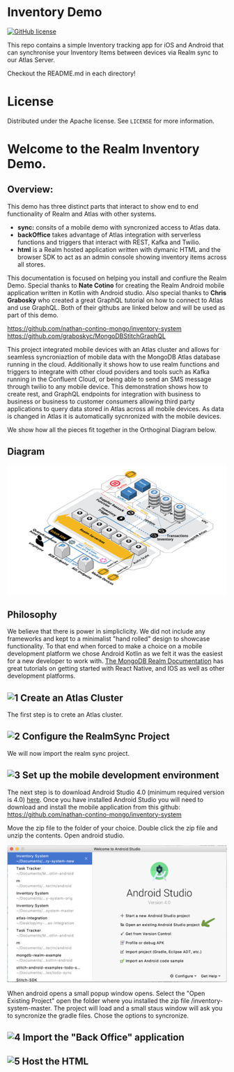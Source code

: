 
# Inventory Demo

[![GitHub license](https://img.shields.io/badge/license-Apache-blue.svg)](https://www.apache.org/licenses/LICENSE-2.0)

This repo contains a simple Inventory tracking app for iOS and Android that can synchronise your Inventory Items between devices via Realm sync to our Atlas Server.

Checkout the README.md in each directory!

# License

Distributed under the Apache license. See ``LICENSE`` for more information.

# Welcome to the Realm Inventory Demo.   

## Overview:
This demo has three distinct parts that interact to show end to end functionality of Realm and Atlas with other systems.  

- __sync:__ consits of a mobile demo with syncronized access to Atlas data.  
- __backOffice__ takes advantage of Atlas integration with serverless functions and triggers that interact with REST, Kafka and Twilio.   
- __html__ is a Realm hosted application written with dymanic HTML and the browser SDK to act as an admin console showing inventory items across all stores.

This documentation is focused on helping you install and confiure the Realm Demo.  Special thanks to __Nate Cotino__ for creating the Realm Android mobile application written in Kotlin with Android studio.  Also special thanks to __Chris Grabosky__ who created a great GraphQL tutorial on how to connect to Atlas and use GraphQL.  Both of their githubs are linked below and will be used as part of this demo.

https://github.com/nathan-contino-mongo/inventory-system   
https://github.com/graboskyc/MongoDBStitchGraphQL   

This project integrated mobile devices with an Atlas cluster and allows for seamless syncroniaztion of mobile data with the MongoDB Atlas database running in the cloud.  Additionally it shows how to use realm functions and triggers to integrate with other cloud poviders and tools such as Kafka running in the Confluent Cloud, or being able to send an SMS message through twilio to any mobile device.  This demonstration shows how to create rest, and GraphQL endpoints for integration with business to business  or business to customer consumers allowing third party applications to query data stored in Atlas across all mobile devices.  As data is changed in Atlas it is automatically sycnronized with the mobile devices.

We show how all the pieces fit together in the Orthoginal Diagram below.

## Diagram
![Overview Diagram](./export/html/img/RealmInventoryDemo.png)


## Philosophy   
We believe that there is power in simpliclicity.  We did not include any frameworks and kept to a minimalist "hand rolled" design to showcase functionality.  To that end when forced to make a choice on a mobile development platform we chose Android Kotlin as we felt it was the easiest for a new developer to work with. [The MongoDB Realm Documentation](https://docs.mongodb.com/realm/) has great tutorials on getting started with React Native, and IOS as well as other development platforms.


## ![1](https://github.com/brittonlaroche/MongoDB-Demos/blob/master/Stitch/tools/img/1b.png) Create an Atlas Cluster
The first step is to crete an Atlas cluster.

## ![2](https://github.com/brittonlaroche/MongoDB-Demos/blob/master/Stitch/tools/img/2b.png) Configure the RealmSync Project   
We will now import the realm sync project.

## ![3](https://github.com/brittonlaroche/MongoDB-Demos/blob/master/Stitch/tools/img/3b.png) Set up the mobile development environment   
The next step is to download Android Studio 4.0 (minimum required version is 4.0) [here](https://developer.android.com/studio). Once you have installed Android Studio you will need to download and install the mobile application from this github: https://github.com/nathan-contino-mongo/inventory-system

Move the zip file to the folder of your choice. Double click the zip file and unzip the contents. Open android studio.  

![existing Project](./img/openExistingProject.png)

When android opens a small popup window opens.  Select the "Open Existing Project" open the folder where you installed the zip file /inventory-system-master.  The project will load and a small staus window will ask you to syncronize the gradle files.  Chose the options to syncronize.

## ![4](https://github.com/brittonlaroche/MongoDB-Demos/blob/master/Stitch/tools/img/4b.png) Import the "Back Office" application

## ![5](https://github.com/brittonlaroche/MongoDB-Demos/blob/master/Stitch/tools/img/5b.png)  Host the HTML
